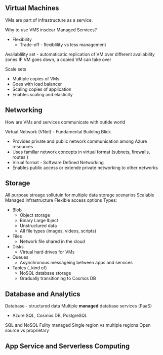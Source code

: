 ## Virtual Machines 
VMs are part of infrastructure as a service. 

Why to use VMS insdear Managed Services? 
- Flexibility 
	- Trade-off - flexiblility vs less management 


Avaliablility set - automaticatic replication of VM over different avaliability zones 
IF VM goes down, a copied VM can take over 

Scale sets 
- Multiple copies of VMs 
- Goes with load balancer 
- Scaling copies of application 
- Enables scaling and elasticity 

## Networking 
How are VMs and services communicate with outide world 

Virtual Network (VNet) - Fundamental Building Blick 
- Provides private and public network communication among Azure resources 
- Uses familiar network concepts in virtual format (subnets, firewalls, routes )
- Virual format - Software Defined Networking 
- Enables public access or extende private networking to other networks 



## Storage
All purpose stroage sollutuin for multiple data storage scenarios 
Scalable 
Managed infrastructure 
Flexible access options 
Types: 
 - Blob
	 - Object storage 
	 - Binary Large Ibject 
	 - Unstructured data
	 - All file types (images, videos, scripts)
 - Files 
	 - Network file shared in the cloud 
 - Disks
	 - Virtual hard drives for VMs
 - Queues
	 - Asynchronous messageing between apps and services 
 - Tables (..kind of)
	 - NoSQL database storage 
	 - Gradually transitioning to Cosmos DB


## Database and Analytics 
Database - structured data 
Multiple **managed** database services (PaaS)
- Azure SQL, Cosmos DB, PostgreSQL

SQL and NoSQL
Fullty managed 
Single region vs multiple regions 
Open source vs proprietary

## App Service and Serverless Computing